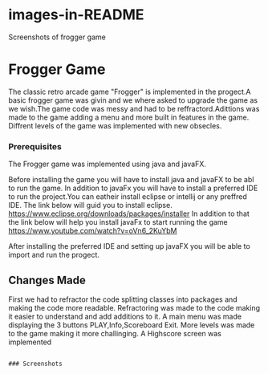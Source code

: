 # images-in-README
Screenshots of frogger game
# Frogger Game
The classic retro arcade game "Frogger" is implemented in the progect.A basic frogger game was givin and we where asked to upgrade the game as we wish.The game code was messy and had to be reffractord.Adittions was made to the game adding a menu and more built in features in the game. Diffrent levels of the game was implemented with new obsecles. 

### Prerequisites

The Frogger game was implemented using java and javaFX. 

Before installing the game you will have to install java and javaFX to be abl to run the game.
In addition to javaFx you will have to install a preferred IDE to run the project.You can eatheir install eclipse or intellij or any preffred IDE.
The link below will guid you to install eclipse.
https://www.eclipse.org/downloads/packages/installer
In addition to that the link below will help you install javaFx to start running the game
https://www.youtube.com/watch?v=oVn6_2KuYbM

After installing the preferred IDE and setting up javaFX you will be able to import and run the progect. 

## Changes Made
First we had to refractor the code splitting classes into packages and making the code more readable. Refractoring was made to the code making it easier to understand and add additions to it.
A main menu was made displaying the 3 buttons PLAY,Info,Scoreboard Exit.
More levels was made to the game making it more challinging.
A Highscore screen was implemented



```

### Screenshots
